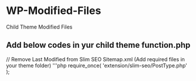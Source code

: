 # WP-Modified-Files
Child Theme Modified Files

## Add below codes in yur child theme function.php
// Remove Last Modified from Slim SEO Sitemap.xml (Add required files in your theme folder)
'''php
require_once( 'extension/slim-seo/PostType.php' );
```
